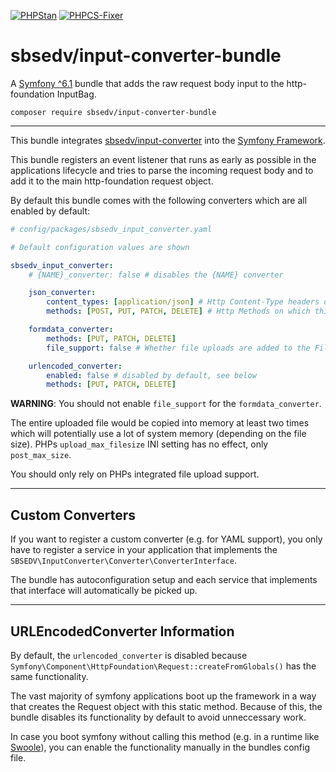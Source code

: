 [![PHPStan](https://github.com/SBSEDV/input-converter-bundle/actions/workflows/phpstan.yml/badge.svg)](https://github.com/SBSEDV/input-converter-bundle/actions/workflows/phpstan.yml)
[![PHPCS-Fixer](https://github.com/SBSEDV/input-converter-bundle/actions/workflows/phpcsfixer.yml/badge.svg)](https://github.com/SBSEDV/input-converter-bundle/actions/workflows/phpcsfixer.yml)

# sbsedv/input-converter-bundle

A [Symfony ^6.1](https://symfony.com/) bundle that adds the raw request body input to the http-foundation InputBag.

```shell
composer require sbsedv/input-converter-bundle
```

---

This bundle integrates [sbsedv/input-converter](https://github.com/SBSEDV/input-converter-php) into the [Symfony Framework](https://symfony.com/).

This bundle registers an event listener that runs as early as possible in the applications lifecycle and tries to parse the incoming request body
and to add it to the main http-foundation request object.

By default this bundle comes with the following converters which are all enabled by default:

```yaml
# config/packages/sbsedv_input_converter.yaml

# Default configuration values are shown

sbsedv_input_converter:
    # {NAME}_converter: false # disables the {NAME} converter

    json_converter:
        content_types: [application/json] # Http Content-Type headers on which this converter will work
        methods: [POST, PUT, PATCH, DELETE] # Http Methods on which this convert will work

    formdata_converter:
        methods: [PUT, PATCH, DELETE]
        file_support: false # Whether file uploads are added to the FileBag

    urlencoded_converter:
        enabled: false # disabled by default, see below
        methods: [PUT, PATCH, DELETE]
```

**WARNING**: You should not enable `file_support` for the `formdata_converter`.

The entire uploaded file would be copied into memory at least two times which will potentially use a lot of system memory (depending on the file size).
PHPs `upload_max_filesize` INI setting has no effect, only `post_max_size`.

You should only rely on PHPs integrated file upload support.

---

## **Custom Converters**

If you want to register a custom converter (e.g. for YAML support), you only have to register a service in your application that implements the `SBSEDV\InputConverter\Converter\ConverterInterface`.

The bundle has autoconfiguration setup and each service that implements that interface will automatically be picked up.

---

## **URLEncodedConverter Information**

By default, the `urlencoded_converter` is disabled because `Symfony\Component\HttpFoundation\Request::createFromGlobals()` has the same functionality.

The vast majority of symfony applications boot up the framework in a way that creates the Request object with this static method.
Because of this, the bundle disables its functionality by default to avoid unneccessary work.

In case you boot symfony without calling this method (e.g. in a runtime like [Swoole](https://github.com/php-runtime/swoole)), you can enable the functionality manually in the bundles config file.
